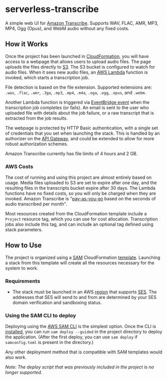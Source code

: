 # serverless-transcribe

A simple web UI for [Amazon Transcribe](https://aws.amazon.com/transcribe/). Supports WAV, FLAC, AMR, MP3, MP4, Ogg (Opus), and WebM audio without any fixed costs.

## How it Works

Once the project has been launched in [CloudFormation](https://aws.amazon.com/cloudformation/), you will have access to a webpage that allows users to upload audio files. The page uploads the files directly to [S3](https://aws.amazon.com/s3/). The S3 bucket is configured to watch for audio files. When it sees new audio files, an [AWS Lambda](https://aws.amazon.com/lambda/) function is invoked, which starts a transcription job.

File detection is based on the file extension. Supported extensions are: `.wav`, `.flac`, `.amr`, `.3ga`, `.mp3`, `.mp4`, `.m4a`, `.oga`, `.ogg`, `.opus`, and `.webm`.

Another Lambda function is triggered via [EventBridge event](https://docs.aws.amazon.com/eventbridge/latest/userguide/eb-events.html) when the transcription job completes (or fails). An email is sent to the user who uploaded file with details about the job failure, or a raw transcript that is extracted from the job results.

The webpage is protected by HTTP Basic authentication, with a single set of credentials that you set when launching the stack. This is handled by an authorizer on the [API Gateway](https://aws.amazon.com/api-gateway/), and could be extended to allow for more robust authorization schemes.

Amazon Transcribe currently has file limits of 4 hours and 2 GB.

### AWS Costs

The cost of running and using this project are almost entirely based on usage. Media files uploaded to S3 are set to expire after one day, and the resulting files in the transcripts bucket expire after 30 days. The Lambda functions have no fixed costs, so you will only be charged when they are invoked. Amazon Transcribe is "[pay-as-you-go](https://aws.amazon.com/transcribe/pricing/) based on the seconds of audio transcribed per month".

Most resources created from the CloudFormation template include a `Project` resource tag, which you can use for cost allocation. Transcription jobs also include this tag, and can include an optional tag defined using stack parameters.

## How to Use

The project is organized using a [SAM](https://aws.amazon.com/serverless/sam/) CloudFormation [template](https://github.com/farski/serverless-transcribe/blob/master/template.yaml). Launching a stack from this template will create all the resources necessary for the system to work.

### Requirements

- The stack must be launched in an AWS [region](https://docs.aws.amazon.com/general/latest/gr/ses.html) that supports [SES](https://aws.amazon.com/ses/). The addresses that SES will send to and from are determined by your SES domain verification and sandboxing status.

### Using the SAM CLI to deploy

Deploying using the  [AWS SAM CLI](https://github.com/awslabs/aws-sam-cli) is the simplest option. Once the CLI is [installed](https://docs.aws.amazon.com/serverless-application-model/latest/developerguide/serverless-sam-cli-install.html), you can run `sam deploy --guided` in the project directory to deploy the application. (After the first deploy, you can use `sam deploy` if `samconfig.toml` is present in the directory.)

Any other deployment method that is compatible with SAM templates would also work.

_Note: The deploy script that was previously included in the project is no longer supported._
